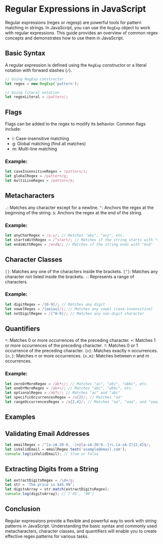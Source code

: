 # Regular Expressions in JavaScript

Regular expressions (regex or regexp) are powerful tools for pattern matching in strings. In JavaScript, you can use the `RegExp` object to work with regular expressions. This guide provides an overview of common regex concepts and demonstrates how to use them in JavaScript.

## Basic Syntax

A regular expression is defined using the `RegExp` constructor or a literal notation with forward slashes (`/`).

```javascript
// Using RegExp constructor
let regex = new RegExp('pattern');

// Using literal notation
let regexLiteral = /pattern/;
```
## Flags
Flags can be added to the regex to modify its behavior. Common flags include:

- i: Case-insensitive matching
- g: Global matching (find all matches)
- m: Multi-line matching
### Example:

```javascript
let caseInsensitiveRegex = /pattern/i;
let globalRegex = /pattern/g;
let multiLineRegex = /pattern/m;

```
## Metacharacters
`.`: Matches any character except for a newline.
`^`: Anchors the regex at the beginning of the string.
`$`: Anchors the regex at the end of the string.

### Example:
```javascript
let anyCharRegex = /a.y/; // Matches "aby", "acy", etc.
let startsWithRegex = /^start/; // Matches if the string starts with "start"
let endsWithRegex = /end$/; // Matches if the string ends with "end"

```

## Character Classes
`[]`: Matches any one of the characters inside the brackets.
`[^]`: Matches any character not listed inside the brackets.
`-`: Represents a range of characters.
### Example:

```javascript
let digitRegex = /[0-9]/; // Matches any digit
let vowelRegex = /[aeiou]/i; // Matches any vowel (case-insensitive)
let notDigitRegex = /[^0-9]/; // Matches any non-digit character
```

## Quantifiers

`*`: Matches 0 or more occurrences of the preceding character.
`+`: Matches 1 or more occurrences of the preceding character.
`?`: Matches 0 or 1 occurrence of the preceding character.
`{n}`: Matches exactly n occurrences.
`{n,}`: Matches n or more occurrences.
`{n,m}`: Matches between n and m occurrences.

### Example:

```javascript
let zeroOrMoreRegex = /ab*c/; // Matches "ac", "abc", "abbc", etc.
let oneOrMoreRegex = /ab+c/; // Matches "abc", "abbc", etc.
let optionalRegex = /ab?c/; // Matches "ac" and "abc"
let specificOccurrencesRegex = /a{2}/; // Matches "aa"
let rangeOccurrencesRegex = /a{2,4}/; // Matches "aa", "aaa", and "aaaa"

```

## Examples
## Validating Email Addresses

```javascript
let emailRegex = /^[a-zA-Z0-9._-]+@[a-zA-Z0-9.-]+\.[a-zA-Z]{2,4}$/;
let isValidEmail = emailRegex.test('example@email.com');
console.log(isValidEmail); // true or false

```

## Extracting Digits from a String

```javascript
let extractDigitsRegex = /\d+/g;
let str = 'The price is $45.99';
let digitsArray = str.match(extractDigitsRegex);
console.log(digitsArray); // ['45', '99']

```

## Conclusion
Regular expressions provide a flexible and powerful way to work with string patterns in JavaScript. Understanding the basic syntax and commonly used metacharacters, character classes, and quantifiers will enable you to create effective regex patterns for various tasks.